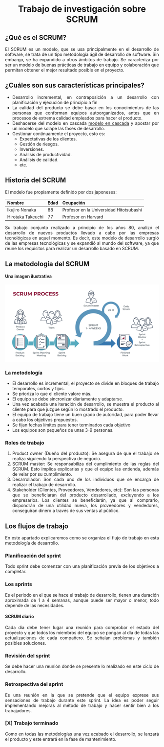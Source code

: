 <div align="justify">

# <div align="center">Trabajo de investigación sobre SCRUM</div>

## ¿Qué es el SCRUM?
El SCRUM es un modelo, que se usa principalmente en el desarrollo de software, se trata de un tipo metodología ágil de desarrollo de software. Sin embargo, se ha expandido a otros ámbitos de trabajo. Se caracteriza por ser un modelo de buenas prácticas de trabajo en equipo y colaboración que permitan obtener el mejor resultado posible en el proyecto.

## ¿Cuáles son sus características principales?
* Desarrollo incremental, en contraposición a un desarrollo con planificación y ejecución de principio a fin
* La calidad del producto se debe basar en los conocimientos de las personas que conforman equipos autoorganizados, antes que en procesos de extrema calidad empleados para hacer el producto.
* Deshacerse del modelo en cascada [modelo en cascada](/Markdown-3/Tipos_Desarrollo.md) y apostar por un modelo que solape las fases de desarrollo.
* Gestionar continuamente el proyecto, esto es:
    * Expectativas de los clientes.
    * Gestión de riesgos.
    * Inversiones.
    * Análisis de productividad.
    * Análisis de calidad.
    * etc.

## Historia del SCRUM
El modelo fue propiamente definido por dos japoneses:

|Nombre|Edad|Ocupación|
|------|----|---------|
|Ikujiro Nonaka|88|Profesor en la Universidad Hitotsubashi|
|Hirotaka Takeuchi|77|Profesor en Harvard|

Su trabajo conjunto realizado a principio de los años 80, analizó el desarrollo de nuevos productos llevado a cabo por las empresas tecnológicas en aquel momento. Es decir, este modelo de desarrollo surgió de las empresas tecnológicas y se expandió al mundo del software, ya que reune los requisitos para realizar un desarrollo basado en SCRUM.

## La metodología del SCRUM
#### Una imagen ilustrativa

![SCRUM](images/SCRUM.jpeg)

### La metodología
+ El desarrollo es incremental, el proyecto se divide en bloques de trabajo temporales, cortos y fijos.
+ Se prioriza lo que el cliente valore más.
+ El equipo se debe sincronizar diariamente y adaptarse.
+ Una vez acabada una iteración de desarrollo, se muestra el producto al cliente para que juzgue según lo mostrado el producto.
+ El equipo de trabajo tiene un buen grado de autoridad, para poder llevar a cabo los objetivos propuestos.
+ Se fijan fechas límites para tener terminados cada objetivo
+ Los equipos son pequeños de unas 3-9 personas.

### Roles de trabajo
1. Product owner (Dueño del producto): Se asegura de que el trabajo se realiza siguiendo la perspectiva de negocio.
2. SCRUM master: Se responsabiliza del cumplimiento de las reglas del SCRUM. Esto implica explicarlas y que el equipo las entienda, además de velar por su cumplimiento.
3. Desarrollador: Son cada uno de los individuos que se encarga de realizar el trabajo de desarrollo.
4. Stakeholder (Clientes, Proveedores, Vendedores, etc): Son las personas que se beneficiarán del producto desarrollado, excluyendo a los empresarios. Los clientes se beneficiarán, ya que al comprarlo, dispondrán de una utilidad nueva, los proveedores y vendedores, conseguiran dinero a través de sus ventas al público.

## Los flujos de trabajo
En este apartado explicaremos como se organiza el flujo de trabajo en esta metodología de desarrollo.

### Planificación del sprint
Todo sprint debe comenzar con una planificación previa de los objetivos a completar.

### Los sprints
Es el periodo en el que se hace el trabajo de desarrollo, tienen una duración aproximada de 1 a 4 semanas, aunque puede ser mayor o menor, todo depende de las necesidades.
#### SCRUM diario
Cada día debe tener lugar una reunión para comprobar el estado del proyecto y que todos los miembros del equipo se pongan al día de todas las actualizaciones de cada compañero. Se señalan problemas y también posibles soluciones.

### Revisión del sprint
Se debe hacer una reunión donde se presente lo realizado en este ciclo de desarrollo.

### Retrospectiva del sprint
Es una reunión en la que se pretende que el equipo exprese sus sensaciones de trabajo durante este sprint. La idea es poder seguir implementando mejoras al método de trabajo y hacer sentir bien a los trabajadores.

### [X] Trabajo terminado
Como en todas las metodologías una vez acabado el desarrollo, se lanzará el producto y este entrará en la fase de mantenimiento.


</div>